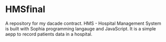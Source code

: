 # HMSfinal
A repository for my dacade contract.
HMS - Hospital Management System is built with Sophia programming langauge and JavaScript. 
It is a simple aepp to record patients data in a hospital.
